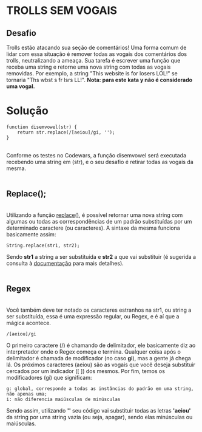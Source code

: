 # TROLLS SEM VOGAIS
## Desafio

Trolls estão atacando sua seção de comentários! Uma forma comum de lidar com essa situação é remover todas as vogais dos comentários dos trolls, neutralizando a ameaça. Sua tarefa é escrever uma função que receba uma string e retorne uma nova string com todas as vogais removidas. Por exemplo, a string "This website is for losers LOL!" se tornaria "Ths wbst s fr lsrs LL!". **Nota: para este kata y não é considerado uma vogal.**

#

# Solução
    function disemvowel(str) {
        return str.replace(/[aeiou]/gi, '');
    }
<br>
Conforme os testes no Codewars, a função disemvowel será executada recebendo uma string em (str), e o seu desafio é retirar todas as vogais da mesma.
<br><br>

## Replace();
<br>
Utilizando a função <a href="https://developer.mozilla.org/pt-BR/docs/Web/JavaScript/Reference/Global_Objects/String/replace">replace()</a>, é possível retornar uma nova string com algumas ou todas as correspondências de um padrão substituídas por um determinado caractere (ou caracteres). A sintaxe da mesma funciona basicamente assim:

    String.replace(str1, str2);

Sendo **str1** a string a ser substituída e **str2** a que vai substituir (é sugerida a consulta à <a href="https://developer.mozilla.org/pt-BR/docs/Web/JavaScript/Reference/Global_Objects/String/replace">documentação</a> para mais detalhes).
<br><br>

## Regex
<br>
Você também deve ter notado os caracteres estranhos na str1, ou string a ser substituída,
essa é uma expressão regular, ou Regex, e é aí que a mágica acontece.

 
    /[aeiou]/gi


O primeiro caractere (/) é chamando de delimitador, ele basicamente diz ao interpretador onde o Regex começa e termina. Qualquer coisa após o delimitador é chamada de modificador (no caso **gi**), mas a gente já chega lá. Os próximos caracteres (aeiou) são as vogais que você deseja substituir cercados por um indicador ([ ]) dos mesmos. Por fim, temos os modificadores (gi) que significam:

    g: global, corresponde a todas as instâncias do padrão em uma string, não apenas uma;
    i: não diferencia maiúsculas de minúsculas

Sendo assim, utilizando **''** seu código vai substituir todas as letras **'aeiou'** da string por uma string vazia (ou seja, apagar), sendo elas minúsculas ou maiúsculas.

